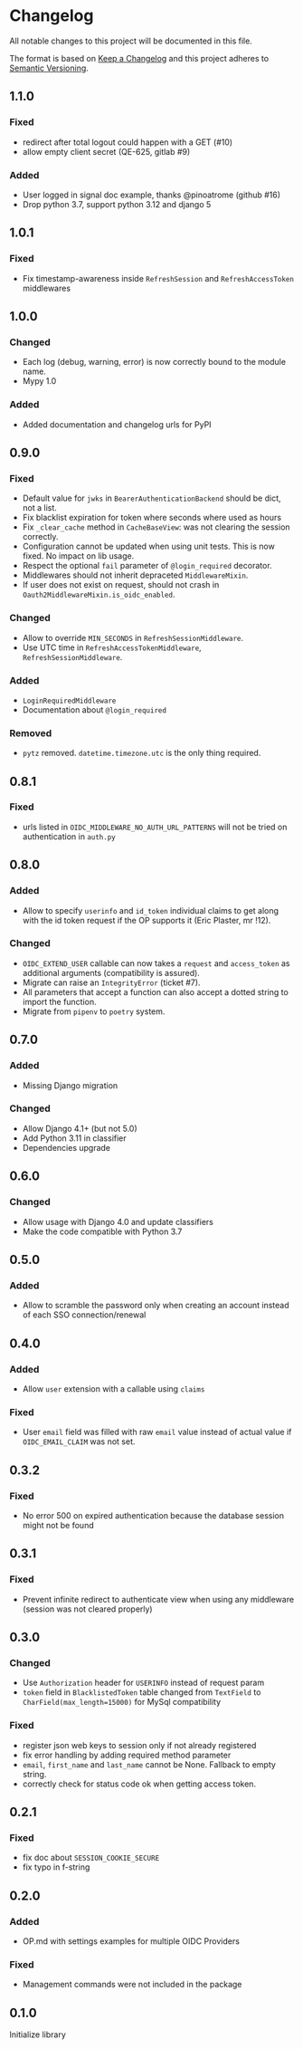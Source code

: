 # Changelog
All notable changes to this project will be documented in this file.

The format is based on [Keep a Changelog](http://keepachangelog.com/en/1.0.0/)
and this project adheres to [Semantic Versioning](http://semver.org/spec/v2.0.0.html).

## 1.1.0
### Fixed
- redirect after total logout could happen with a GET (#10)
- allow empty client secret (QE-625, gitlab #9)
### Added
- User logged in signal doc example, thanks @pinoatrome (github #16)
- Drop python 3.7, support python 3.12 and django 5

## 1.0.1
### Fixed
- Fix timestamp-awareness inside `RefreshSession` and `RefreshAccessToken` middlewares

## 1.0.0
### Changed
- Each log (debug, warning, error) is now correctly bound to the module name.
- Mypy 1.0
### Added
- Added documentation and changelog urls for PyPI 

## 0.9.0
### Fixed
- Default value for `jwks` in `BearerAuthenticationBackend` should be dict, not a list.
- Fix blacklist expiration for token where seconds where used as hours
- Fix `_clear_cache` method in `CacheBaseView`: was not clearing the session correctly.
- Configuration cannot be updated when using unit tests. This is now fixed. No impact on lib usage.
- Respect the optional `fail` parameter of `@login_required` decorator.
- Middlewares should not inherit depraceted `MiddlewareMixin`.
- If user does not exist on request, should not crash in `Oauth2MiddlewareMixin.is_oidc_enabled`.
### Changed
- Allow to override `MIN_SECONDS` in `RefreshSessionMiddleware`.
- Use UTC time in `RefreshAccessTokenMiddleware`, `RefreshSessionMiddleware`.
### Added
- `LoginRequiredMiddleware`
- Documentation about `@login_required`
### Removed
- `pytz` removed. `datetime.timezone.utc` is the only thing required.

## 0.8.1
### Fixed
- urls listed in `OIDC_MIDDLEWARE_NO_AUTH_URL_PATTERNS` will not be tried on authentication in `auth.py`

## 0.8.0
### Added
- Allow to specify `userinfo` and `id_token` individual claims to get along with the id token request if the OP supports it (Eric Plaster, mr !12).
### Changed
- `OIDC_EXTEND_USER` callable can now takes a `request` and `access_token` as additional arguments (compatibility is assured).
- Migrate can raise an `IntegrityError` (ticket #7).
- All parameters that accept a function can also accept a dotted string to import the function.
- Migrate from `pipenv` to `poetry` system.

## 0.7.0
### Added
- Missing Django migration
### Changed
- Allow Django 4.1+ (but not 5.0)
- Add Python 3.11 in classifier
- Dependencies upgrade

## 0.6.0
### Changed
- Allow usage with Django 4.0 and update classifiers
- Make the code compatible with Python 3.7

## 0.5.0
### Added
- Allow to scramble the password only when creating an account instead of each SSO connection/renewal

## 0.4.0
### Added
- Allow `user` extension with a callable using `claims`
### Fixed
- User `email` field was filled with raw `email` value instead of actual value if `OIDC_EMAIL_CLAIM` was not set.

## 0.3.2
### Fixed
- No error 500 on expired authentication because the database session might not be found

## 0.3.1
### Fixed
- Prevent infinite redirect to authenticate view when using any middleware (session was not cleared properly)

## 0.3.0
### Changed
- Use `Authorization` header for `USERINFO` instead of request param
- `token` field in `BlacklistedToken` table changed from `TextField` to `CharField(max_length=15000)` for MySql compatibility
### Fixed
- register json web keys to session only if not already registered
- fix error handling by adding required method parameter
- `email`, `first_name` and `last_name` cannot be None. Fallback to empty string.
- correctly check for status code ok when getting access token.

## 0.2.1
### Fixed
- fix doc about `SESSION_COOKIE_SECURE`
- fix typo in f-string

## 0.2.0
### Added
- OP.md with settings examples for multiple OIDC Providers
### Fixed
- Management commands were not included in the package

## 0.1.0
Initialize library
